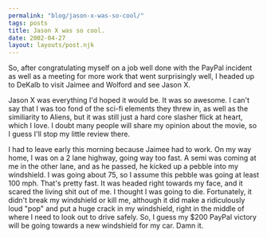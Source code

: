 ```yaml
---
permalink: "blog/jason-x-was-so-cool/"
tags: posts
title: Jason X was so cool.
date: 2002-04-27
layout: layouts/post.njk
---
```


So, after congratulating myself on a job well done with the PayPal incident as well as a meeting for more work that went surprisingly well, I headed up to DeKalb to visit Jaimee and Wolford and see Jason X.

Jason X was everything I'd hoped it would be. It was so awesome. I can't say that I was too fond of the sci-fi elements they threw in, as well as the similiarity to Aliens, but it was still just a hard core slasher flick at heart, which I love. I doubt many people will share my opinion about the movie, so I guess I'll stop my little review there.

I had to leave early this morning because Jaimee had to work. On my way home, I was on a 2 lane highway, going way too fast. A semi was coming at me in the other lane, and as he passed, he kicked up a pebble into my windshield. I was going about 75, so I assume this pebble was going at least 100 mph. That's pretty fast. It was headed right towards my face, and it scared the living shit out of me. I thought I was going to die. Fortunately, it didn't break my windshield or kill me, although it did make a ridiculously loud "pop" and put a huge crack in my windshield, right in the middle of where I need to look out to drive safely. So, I guess my $200 PayPal victory will be going towards a new windshield for my car. Damn it.
